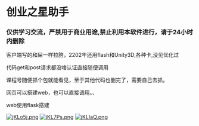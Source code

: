 # 创业之星助手

### 仅供学习交流，严禁用于商业用途,禁止利用本软件进行，请于24小时内删除

客户端写的和屎一样拉胯，2202年还用flash和Unity3D,各种卡,没见优化过

代码get和post请求都没啥认证直接随便调用

课程号随便抓个包就能看见，至于其他代码也删完了，需要自己去抓。

网页可以搭建web，也可以直接调用。、

web使用flask搭建


[![jKLo5j.png](https://s1.ax1x.com/2022/06/30/jKLo5j.png)](https://imgtu.com/i/jKLo5j)
[![jKL7Ps.png](https://s1.ax1x.com/2022/06/30/jKL7Ps.png)](https://imgtu.com/i/jKL7Ps)
[![jKLIaQ.png](https://s1.ax1x.com/2022/06/30/jKLIaQ.png)](https://imgtu.com/i/jKLIaQ)
